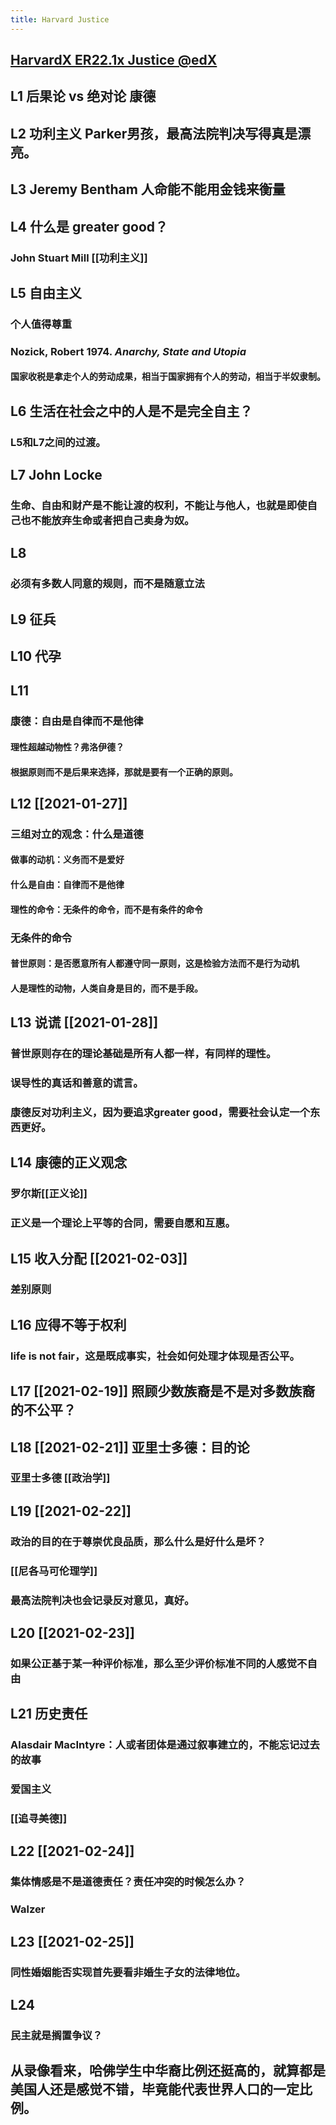 ```yaml
---
title: Harvard Justice
---
```


## [HarvardX ER22.1x Justice @edX](https://courses.edx.org/courses/course-v1:HarvardX+ER22.1x+3T2020/course/)
## L1 后果论 vs 绝对论 康德
## L2 功利主义 Parker男孩，最高法院判决写得真是漂亮。
## L3 Jeremy Bentham 人命能不能用金钱来衡量
## L4 什么是 greater good？
### John Stuart Mill [[功利主义]]
## L5 自由主义
### 个人值得尊重
### Nozick, Robert 1974. _Anarchy, State and Utopia_
#### 国家收税是拿走个人的劳动成果，相当于国家拥有个人的劳动，相当于半奴隶制。
## L6 生活在社会之中的人是不是完全自主？
### L5和L7之间的过渡。
## L7 John Locke
### 生命、自由和财产是不能让渡的权利，不能让与他人，也就是即使自己也不能放弃生命或者把自己卖身为奴。
## L8
### 必须有多数人同意的规则，而不是随意立法
## L9 征兵
## L10 代孕
## L11
### 康德：自由是自律而不是他律
#### 理性超越动物性？弗洛伊德？
#### 根据原则而不是后果来选择，那就是要有一个正确的原则。
## L12 [[2021-01-27]]
### 三组对立的观念：什么是道德
#### 做事的动机：义务而不是爱好
#### 什么是自由：自律而不是他律
#### 理性的命令：无条件的命令，而不是有条件的命令
### 无条件的命令
#### 普世原则：是否愿意所有人都遵守同一原则，这是检验方法而不是行为动机
#### 人是理性的动物，人类自身是目的，而不是手段。
## L13 说谎 [[2021-01-28]]
### 普世原则存在的理论基础是所有人都一样，有同样的理性。
### 误导性的真话和善意的谎言。
### 康德反对功利主义，因为要追求greater good，需要社会认定一个东西更好。
## L14 康德的正义观念
### 罗尔斯[[正义论]]
### 正义是一个理论上平等的合同，需要自愿和互惠。
## L15 收入分配 [[2021-02-03]]
### 差别原则
## L16 应得不等于权利
### life is not fair，这是既成事实，社会如何处理才体现是否公平。
## L17 [[2021-02-19]] 照顾少数族裔是不是对多数族裔的不公平？
## L18 [[2021-02-21]] 亚里士多德：目的论
### 亚里士多德 [[政治学]]
## L19 [[2021-02-22]]
### 政治的目的在于尊崇优良品质，那么什么是好什么是坏？
### [[尼各马可伦理学]]
### 最高法院判决也会记录反对意见，真好。
## L20 [[2021-02-23]]
### 如果公正基于某一种评价标准，那么至少评价标准不同的人感觉不自由
## L21 历史责任
### Alasdair MacIntyre：人或者团体是通过叙事建立的，不能忘记过去的故事
### 爱国主义
### [[追寻美德]]
## L22 [[2021-02-24]]
### 集体情感是不是道德责任？责任冲突的时候怎么办？
### Walzer
## L23 [[2021-02-25]]
### 同性婚姻能否实现首先要看非婚生子女的法律地位。
## L24
### 民主就是搁置争议？
## 从录像看来，哈佛学生中华裔比例还挺高的，就算都是美国人还是感觉不错，毕竟能代表世界人口的一定比例。
